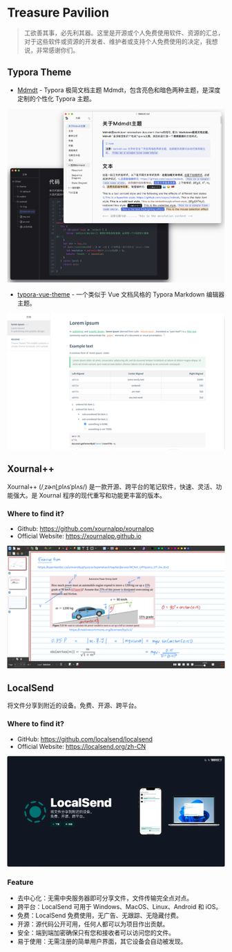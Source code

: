 # Treasure Pavilion

> 工欲善其事，必先利其器。这里是开源或个人免费使用软件、资源的汇总，对于这些软件或资源的开发者、维护者或支持个人免费使用的决定，我想说，非常感谢你们。

## Typora Theme

* [Mdmdt](./TyporaTheme/Mdmdt.md) - Typora 极简文档主题 Mdmdt，包含亮色和暗色两种主题，是深度定制的个性化 Typora 主题。

![](img/TyporaTheme/mdmdt.png)

* [typora-vue-theme](./TyporaTheme/typora-vue-theme.md) - 一个类似于 Vue 文档风格的 Typora Markdown 编辑器主题。

![](img/TyporaTheme/typora-vue-theme.png)

## Xournal++

Xournal++ (/ˌzɚnl̟ˌplʌsˈplʌs/) 是一款开源、跨平台的笔记软件，快速、灵活、功能强大。是 Xournal 程序的现代重写和功能更丰富的版本。

### Where to find it?

* Github: https://github.com/xournalpp/xournalpp
* Official Website: https://xournalpp.github.io

![](img/Xournalpp/xournalpp.png)

## LocalSend

将文件分享到附近的设备。免费、开源、跨平台。

### Where to find it?

* GitHub: https://github.com/localsend/localsend
* Official Website: https://localsend.org/zh-CN

![](img/LocalSend/LocalSend.png)

### Feature

* 去中心化：无需中央服务器即可分享文件，文件传输完全点对点。
* 跨平台：LocalSend 可用于 Windows、MacOS、Linux、Android 和 iOS。
* 免费：LocalSend 免费使用，无广告、无跟踪、无隐藏付费。
* 开源：源代码公开可用，任何人都可以为项目作出贡献。
* 安全：端到端加密确保只有您和接收者可以访问您的文件。
* 易于使用：无需注册的简单用户界面，其它设备会自动被发现。
